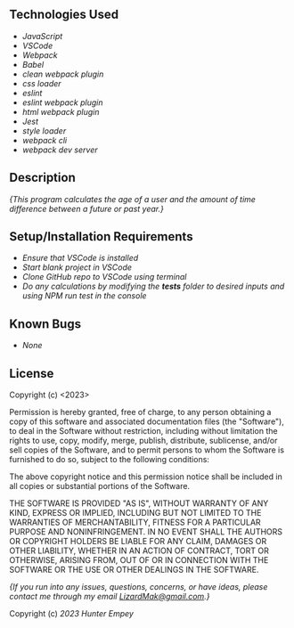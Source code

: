 ## Technologies Used

* _JavaScript_
* _VSCode_
* _Webpack_
* _Babel_
* _clean webpack plugin_
* _css loader_
* _eslint_
* _eslint webpack plugin_
* _html webpack plugin_
* _Jest_
* _style loader_
* _webpack cli_
* _webpack dev server_

## Description

_{This program calculates the age of a user and the amount of time difference between a future or past year.}_

## Setup/Installation Requirements

* _Ensure that VSCode is installed_
* _Start blank project in VSCode_
* _Clone GitHub repo to VSCode using terminal_
* _Do any calculations by modifying the __tests__ folder to desired inputs and using NPM run test in the console_

## Known Bugs

* _None_

## License

Copyright (c) <2023> <Hunter Empey>

Permission is hereby granted, free of charge, to any person obtaining a copy
of this software and associated documentation files (the "Software"), to deal
in the Software without restriction, including without limitation the rights
to use, copy, modify, merge, publish, distribute, sublicense, and/or sell
copies of the Software, and to permit persons to whom the Software is
furnished to do so, subject to the following conditions:

The above copyright notice and this permission notice shall be included in all
copies or substantial portions of the Software.

THE SOFTWARE IS PROVIDED "AS IS", WITHOUT WARRANTY OF ANY KIND, EXPRESS OR
IMPLIED, INCLUDING BUT NOT LIMITED TO THE WARRANTIES OF MERCHANTABILITY,
FITNESS FOR A PARTICULAR PURPOSE AND NONINFRINGEMENT. IN NO EVENT SHALL THE
AUTHORS OR COPYRIGHT HOLDERS BE LIABLE FOR ANY CLAIM, DAMAGES OR OTHER
LIABILITY, WHETHER IN AN ACTION OF CONTRACT, TORT OR OTHERWISE, ARISING FROM,
OUT OF OR IN CONNECTION WITH THE SOFTWARE OR THE USE OR OTHER DEALINGS IN THE
SOFTWARE.

_{If you run into any issues, questions, concerns, or have ideas, please contact me through my email LizardMak@gmail.com.}_

Copyright (c) _2023_ _Hunter Empey_